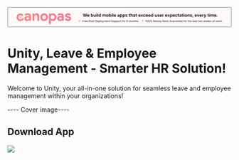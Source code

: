 <p align="center"> <a href="https://canopas.com/contact"><img src="./cta/cta_banner.png"></a></p>

# Unity, Leave & Employee Management - Smarter HR Solution!

Welcome to Unity, your all-in-one solution for seamless leave and employee management within your organizations!

---- Cover image----

## Download App
<img src="https://play.google.com/intl/en_us/badges/static/images/badges/en_badge_web_generic.png" width="200"></img></a>